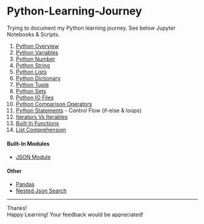 # Python-Learning-Journey

Trying to document my Python learning journey. See below Jupyter Notebooks & Scripts.

01. [Python Overview](https://github.com/shobhit-singh/learning/blob/master/python/others/PythonOverview.md)
02. [Python Variables](https://github.com/shobhit-singh/learning/blob/master/python/datatypes/PythonVariables.ipynb)
03. [Python Number](https://github.com/shobhit-singh/learning/blob/master/python/datatypes/PythonNumber.ipynb)
04. [Python String](https://github.com/shobhit-singh/learning/blob/master/python/datatypes/PythonString.ipynb)
05. [Python Lists](https://github.com/shobhit-singh/learning/blob/master/python/datatypes/PythonLists.ipynb)
06. [Python Dictionary](https://github.com/shobhit-singh/learning/blob/master/python/datatypes/PythonDictionary.ipynb)
07. [Python Tuple](https://github.com/shobhit-singh/learning/blob/master/python/datatypes/PythonTuple.ipynb)
08. [Python Sets](https://github.com/shobhit-singh/learning/blob/master/python/datatypes/PythonSets.ipynb)
09. [Python IO Files](https://github.com/shobhit-singh/learning/blob/master/python/others/InputOutputFiles.ipynb)
10. [Python Comparison Operators](https://github.com/shobhit-singh/learning/blob/master/python/others/ComparisonOperators.ipynb)
11. [Python Statements](https://github.com/shobhit-singh/learning/blob/master/python/others/PythonStatements.ipynb) - Control Flow (if-else & loops)
12. [Iterators Vs Iterables](https://github.com/shobhit-singh/learning/blob/master/python/others/IteratorsVsIterables.ipynb)
13. [Built In Functions](https://github.com/shobhit-singh/learning/blob/master/python/others/BuiltInFunctions.ipynb)
14. [List Comprehension](https://github.com/shobhit-singh/learning/blob/master/python/others/PythonListComprehension.ipynb)

#### Built-In Modules
+ [JSON Module](https://github.com/shobhit-singh/learning/blob/master/python/json/JsonModule.py)

#### Other
+ [Pandas](https://github.com/shobhit-singh/learning/tree/master/python/pandas)
+ [Nested Json Search](https://github.com/shobhit-singh/learning/blob/master/python/json/nestedJsonSearch.ipynb)


---
Thanks!
<br>
Happy Learning! Your feedback would be appreciated! <br>
